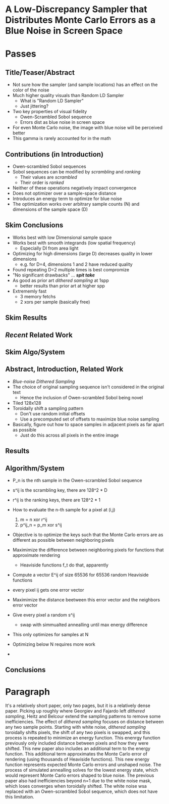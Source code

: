 A Low-Discrepancy Sampler that 
Distributes Monte Carlo Errors as a Blue Noise in Screen Space
===============================================================

# Passes

## Title/Teaser/Abstract
- Not sure how the sampler (and sample locations) has an effect on the color of the noise
- Much higher quality visuals than Random LD Sampler
  - What is "Random LD Sampler"
  - Just jittering?
- Two key properties of visual fidelity
  - Owen-Scrambled Sobol sequence
  - Errors dist as blue noise in screen space
- For even Monte Carlo noise, the image with blue noise will be perceived better
- This gamma is rarely accounted for in the math

## Contributions (in Introduction)
- Owen-scrambled Sobol sequences
- Sobol sequences can be modified by _scrambling_ and _ranking_
  - Their values are _scrambled_
  - Their order is _ranked_
- Neither of these operations negatively impact convergence
- Does not optimizer over a sample-space distance
- Introduces an energy term to optimize for blue noise
- The optimization works over arbitrary sample counts (N) and dimensions of the sample space (D)

## Skim Conclusions
- Works best with low Dimensional sample space
- Works best with smooth integrands (low spatial frequency)
  - Especially DI from area light
- Optimizing for high dimensions (large D) decreases quality in lower dimensions
  - e.g. for D=4, dimensions 1 and 2 have reduced quality
- Found repeating D=2 multiple times is best compromize
- "No significant drawbacks" ... ***spit take***
- As good as prior art _dithered sampling_ at 1spp
  - better results than prior art at higher spp
- Extrememly fast
  - 3 memory fetchs
  - 2 xors per sample (basically free)

## Skim Results

## _Recent_ Related Work

## Skim Algo/System

## Abstract, Introduction, Related Work
- _Blue-noise Dithered Sampling_
- The choice of original sampling sequence isn't considered in the original text
  - Hence the inclusion of Owen-scrambled Sobol being novel
- Tiled 128x128
- Toroidally shift a sampling pattern
  - Don't use random initial offsets
  - Use a precomputed set of offsets to maximize blue noise sampling
- Basically, figure out how to space samples in adjacent pixels as far apart as possible
  - Just do this across all pixels in the entire image 

## Results

## Algorithm/System
- P_n is the nth sample in the Owen-scrambled Sobol sequence
- s^ij is the scrambling key, there are 128^2 * D
- r^ij is the ranking keys, there are 128^2 * 1
- How to evaluate the n-th sample for a pixel at (i,j)
  1. m = n xor r^ij
  2. p^ij_n = p_m xor s^ij
- Objective is to optimize the keys such that the Monte Carlo errors are as different as possible between neighboring pixels
- Maximimize the difference between neighboring pixels for functions that approximate rendering
  - Heaviside functions f_t do that, apparently
- Compute a vector E^ij of size 65536 for 65536 random Heaviside functions
- every pixel ij gets one error vector
- Maximimize the distance beetween this error vector and the neighbors error vector

- Give every pixel a random s^ij
  - swap with simmualted annealling until max energy difference

- This only optimizes for samples at N
- Optimizing below N requires more work
- 

## Conclusions


# Paragraph
It's a relatively short paper, only two pages, but it is a relatively dense paper. Picking up roughly where Georgiev and Fajardo left _dithered sampling_, Heitz and Belcour extend the sampling patterns to remove some inefficiencies. The effect of _dithered sampling_ focuses on distance between any two sample points. Starting with white noise, _dithered sampling_ toroidally shifts pixels, the shift of any two pixels is swapped, and this process is repeated to minimize an energy function. This enenrgy function previously only included distance between pixels and how they were shifted. This new paper also includes an additional term to the energy function. This additional term approximates the Monte Carlo error of rendering (using thousands of Heaviside functions). This new energy function represents expected Monte Carlo errors and unshaped noise. The process of simulated annealling solves for the lowest energy state, which would represent Monte Carlo errors shaped to blue noise. The previous paper also had inefficiencies beyond n=1 due to the white noise mask, which loses converges when toroidally shifted. The white noise wsa replaced with an Owen-scrambled Sobol sequence, which does not have this limitation.